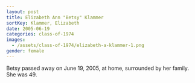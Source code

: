 ```yaml
---
layout: post
title: Elizabeth Ann "Betsy" Klammer
sortKey: Klammer, Elizabeth
date: 2005-06-19
categories: class-of-1974
images:
  - /assets/class-of-1974/elizabeth-a-klammer-1.png
gender: female
---
```

Betsy passed away on June 19, 2005, at home, surrounded by her family.  She was 49.